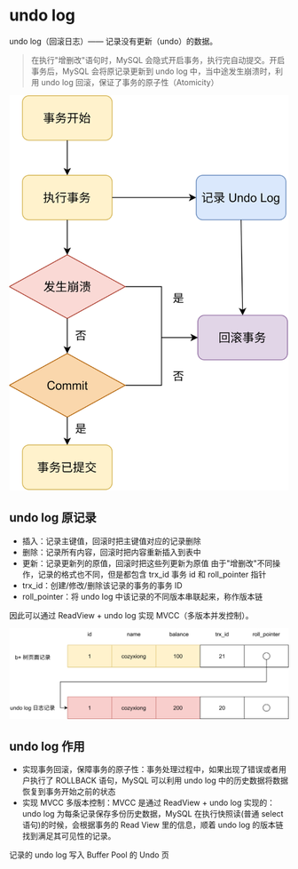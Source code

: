 # undo log
undo log（回滚日志）—— 记录没有更新（undo）的数据。

> 在执行"增删改"语句时，MySQL 会隐式开启事务，执行完自动提交。开启事务后，MySQL 会将原记录更新到 undo log 中，当中途发生崩溃时，利用 undo log 回滚，保证了事务的原子性（Atomicity）

![img.png](../images/log-01.png)

## undo log 原记录
- 插入：记录主键值，回滚时把主键值对应的记录删除
- 删除：记录所有内容，回滚时把内容重新插入到表中
- 更新：记录更新列的原值，回滚时把这些列更新为原值
  由于"增删改"不同操作，记录的格式也不同，但是都包含 trx_id 事务 id 和 roll_pointer 指针
- trx_id：创建/修改/删除该记录的事务的事务 ID
- roll_pointer：将 undo log 中该记录的不同版本串联起来，称作版本链

因此可以通过 ReadView + undo log 实现 MVCC（多版本并发控制）。

![img.png](../images/log-02.png)

## undo log 作用
- 实现事务回滚，保障事务的原子性：事务处理过程中，如果出现了错误或者用户执行了 ROLLBACK 语句，MySQL 可以利用 undo log 中的历史数据将数据恢复到事务开始之前的状态
- 实现 MVCC 多版本控制：MVCC 是通过 ReadView + undo log 实现的：undo log 为每条记录保存多份历史数据，MySQL 在执行快照读(普通 select 语句)的时候，会根据事务的 Read View 里的信息，顺着 undo log 的版本链找到满足其可见性的记录。

记录的 undo log 写入 Buffer Pool 的 Undo 页